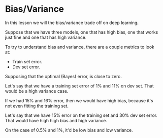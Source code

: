 # Bias/Variance

In this lesson we will the bias/variance trade off on deep learning.

Suppose that we have three models, one that has high bias, one that works just fine and one that has high variance.

To try to understand bias and variance, there are a couple metrics to look at:

- Train set error.
- Dev set error.

Supposing that the optimal (Bayes) error, is close to zero.

Let's say that we have a training set error of 1% and 11% on dev set. That would be a high variance case.

If we had 15% and 16% error, then we would have high bias, because it's not even fitting the training set.

Let's say that we have 15% error on the training set and 30% dev set error. That would have high high bias and high variance.

On the case of 0.5% and 1%, it'd be low bias and low variance.
